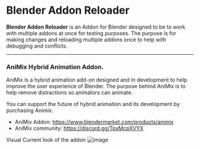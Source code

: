 # Blender Addon Reloader

**Blender Addon Reloader** is an Addon for Blender designed to be to work with multiple addons at once for testing purposes. The purpose is for making changes and reloading multiple addons once to help with debugging and conflicts.

***
### AniMix Hybrid Animation Addon. 
AniMix is a hybrid animation add-on designed and in development to help improve the user experience of Blender.
The purpose behind AniMix is to help remove distractions so animators can animate.

You can support the future of hybrid animation and its development by purchasing Animix. 
- AniMix Addon:   https://www.blendermarket.com/products/animix
- AniMix community:  https://discord.gg/TpxMcpXVYX



Visual Current look of the addon
![image](https://github.com/adamearle/Blender-Addon-Reloader/assets/16330340/be6e4108-41ab-4e44-b619-8faf55ddb32c)
